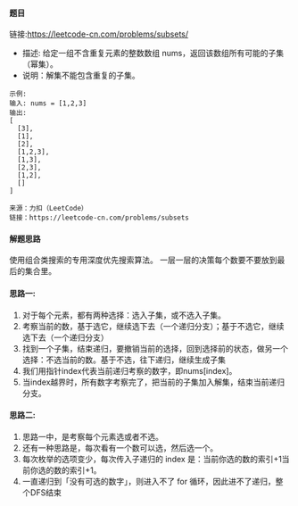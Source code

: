 #### 题目

链接:https://leetcode-cn.com/problems/subsets/

- 描述: 给定一组不含重复元素的整数数组 nums，返回该数组所有可能的子集（幂集）。
- 说明：解集不能包含重复的子集。

```
示例:
输入: nums = [1,2,3]
输出:
[
  [3],
  [1],
  [2],
  [1,2,3],
  [1,3],
  [2,3],
  [1,2],
  []
]

来源：力扣（LeetCode）
链接：https://leetcode-cn.com/problems/subsets
```

#### 解题思路

使用组合类搜索的专用深度优先搜索算法。 一层一层的决策每个数要不要放到最后的集合里。
#### 思路一:
1. 对于每个元素，都有两种选择：选入子集，或不选入子集。
2. 考察当前的数，基于选它，继续选下去（一个递归分支）；基于不选它，继续选下去（一个递归分支）
3. 找到一个子集，结束递归，要撤销当前的选择，回到选择前的状态，做另一个选择：不选当前的数。基于不选，往下递归，继续生成子集
4. 我们用指针index代表当前递归考察的数字，即nums[index]。
5. 当index越界时，所有数字考察完了，把当前的子集加入解集，结束当前递归分支。


#### 思路二:
1. 思路一中，是考察每个元素选或者不选。
2. 还有一种思路是，每次看有一个数可以选，然后选一个。
3. 每次枚举的选项变少，每次传入子递归的 index 是：当前你选的数的索引+1当前你选的数的索引+1。
4. 一直递归到「没有可选的数字」，则进入不了 for 循环，因此进不了递归，整个DFS结束
